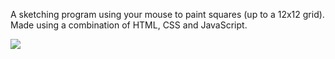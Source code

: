 A sketching program using your mouse to paint squares (up to a 12x12 grid).  Made using a combination of HTML, CSS and JavaScript.

![](https://i.imgur.com/OjytVhH.gif)
